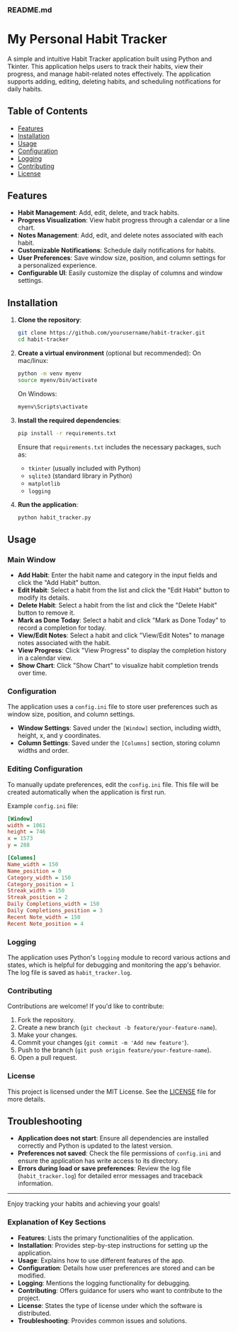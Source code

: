 ### README.md

# My Personal Habit Tracker

A simple and intuitive Habit Tracker application built using Python and Tkinter. This application helps users to track their habits, view their progress, and manage habit-related notes effectively. The application supports adding, editing, deleting habits, and scheduling notifications for daily habits.

## Table of Contents

- [Features](#features)
- [Installation](#installation)
- [Usage](#usage)
- [Configuration](#configuration)
- [Logging](#logging)
- [Contributing](#contributing)
- [License](#license)

## Features

- **Habit Management**: Add, edit, delete, and track habits.
- **Progress Visualization**: View habit progress through a calendar or a line chart.
- **Notes Management**: Add, edit, and delete notes associated with each habit.
- **Customizable Notifications**: Schedule daily notifications for habits.
- **User Preferences**: Save window size, position, and column settings for a personalized experience.
- **Configurable UI**: Easily customize the display of columns and window settings.

## Installation

1. **Clone the repository**:

    ```bash
    git clone https://github.com/yourusername/habit-tracker.git
    cd habit-tracker
    ```

2. **Create a virtual environment** (optional but recommended):
    On mac/linux:
    ```zsh
    python -m venv myenv
    source myenv/bin/activate  
    ```
    On Windows: 
    ```bash
    myenv\Scripts\activate
    ```

3. **Install the required dependencies**:

    ```bash
    pip install -r requirements.txt
    ```

   Ensure that `requirements.txt` includes the necessary packages, such as:
   - `tkinter` (usually included with Python)
   - `sqlite3` (standard library in Python)
   - `matplotlib`
   - `logging`

4. **Run the application**:

    ```bash
    python habit_tracker.py
    ```

## Usage

### Main Window

- **Add Habit**: Enter the habit name and category in the input fields and click the "Add Habit" button.
- **Edit Habit**: Select a habit from the list and click the "Edit Habit" button to modify its details.
- **Delete Habit**: Select a habit from the list and click the "Delete Habit" button to remove it.
- **Mark as Done Today**: Select a habit and click "Mark as Done Today" to record a completion for today.
- **View/Edit Notes**: Select a habit and click "View/Edit Notes" to manage notes associated with the habit.
- **View Progress**: Click "View Progress" to display the completion history in a calendar view.
- **Show Chart**: Click "Show Chart" to visualize habit completion trends over time.

### Configuration

The application uses a `config.ini` file to store user preferences such as window size, position, and column settings.

- **Window Settings**: Saved under the `[Window]` section, including width, height, x, and y coordinates.
- **Column Settings**: Saved under the `[Columns]` section, storing column widths and order.

### Editing Configuration

To manually update preferences, edit the `config.ini` file. This file will be created automatically when the application is first run.

Example `config.ini` file:

```ini
[Window]
width = 1061
height = 746
x = 1573
y = 288

[Columns]
Name_width = 150
Name_position = 0
Category_width = 150
Category_position = 1
Streak_width = 150
Streak_position = 2
Daily Completions_width = 150
Daily Completions_position = 3
Recent Note_width = 150
Recent Note_position = 4
```

### Logging

The application uses Python's `logging` module to record various actions and states, which is helpful for debugging and monitoring the app's behavior. The log file is saved as `habit_tracker.log`.

### Contributing

Contributions are welcome! If you'd like to contribute:

1. Fork the repository.
2. Create a new branch (`git checkout -b feature/your-feature-name`).
3. Make your changes.
4. Commit your changes (`git commit -m 'Add new feature'`).
5. Push to the branch (`git push origin feature/your-feature-name`).
6. Open a pull request.

### License

This project is licensed under the MIT License. See the [LICENSE](LICENSE) file for more details.

## Troubleshooting

- **Application does not start**: Ensure all dependencies are installed correctly and Python is updated to the latest version.
- **Preferences not saved**: Check the file permissions of `config.ini` and ensure the application has write access to its directory.
- **Errors during load or save preferences**: Review the log file (`habit_tracker.log`) for detailed error messages and traceback information.

---

Enjoy tracking your habits and achieving your goals!


### Explanation of Key Sections

- **Features**: Lists the primary functionalities of the application.
- **Installation**: Provides step-by-step instructions for setting up the application.
- **Usage**: Explains how to use different features of the app.
- **Configuration**: Details how user preferences are stored and can be modified.
- **Logging**: Mentions the logging functionality for debugging.
- **Contributing**: Offers guidance for users who want to contribute to the project.
- **License**: States the type of license under which the software is distributed.
- **Troubleshooting**: Provides common issues and solutions.

